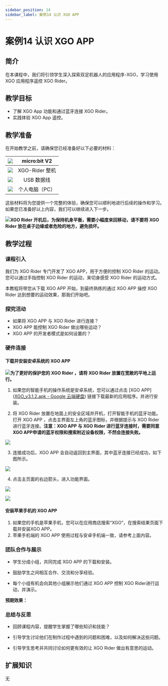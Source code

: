 ```yaml
---
sidebar_position: 14
sidebar_label: 案例14 认识 XGO APP
---
```


# 案例14 认识 XGO APP

## 简介

在本课程中，我们将引领学生深入探索双足机器人的应用程序-XGO，学习使用 XGO 应用程序遥控 XGO Rider。



## 教学目标

- 了解 XGO App 功能和通过蓝牙连接 XGO Rider。
- 实践体验 XGO App 遥控。



## 教学准备

在开始教学之前，请确保您已经准备好以下必要的材料：

| ![](https://wiki-media-ef.oss-cn-hongkong.aliyuncs.com/docs/microbit/robot/xgo-rider-kit/images/microbit-xgo-rider-kit-case-01.png) | micro:bit  V2  |
| :----------------------------------------------------------: | :------------: |
| ![](https://wiki-media-ef.oss-cn-hongkong.aliyuncs.com/docs/microbit/robot/xgo-rider-kit/images/microbit-xgo-rider-kit-case-19.png) | XGO-Rider 整机 |
| ![](https://wiki-media-ef.oss-cn-hongkong.aliyuncs.com/docs/microbit/robot/xgo-rider-kit/images/microbit-xgo-rider-kit-case-02.png) |   USB 数据线   |
| ![](https://wiki-media-ef.oss-cn-hongkong.aliyuncs.com/docs/microbit/robot/xgo-rider-kit/images/microbit-xgo-rider-kit-case-03.png) | 个人电脑（PC） |

这些材料将为您提供一个完整的体验，确保您可以顺利地进行后续的操作和学习。如果您已准备好以上内容，我们可以继续进入下一步。



![](https://wiki-media-ef.oss-cn-hongkong.aliyuncs.com/docs/microbit/robot/xgo-rider-kit/images/microbit-xgo-rider-kit-read-01.png)**XGO Rider 开机后，为保持机身平衡，需要小幅度来回移动，请不要将 XGO Rider 放在桌子边缘或者危险的地方，避免损坏。**



## 教学过程

### 课程引入

我们为 XGO Rider 专门开发了 XGO APP，用于方便的控制 XGO Rider 的运动。您可以通过手指控制 XGO Rider 的运动，来切身感受 XGO Rider 的运动方式。

本教程将带您从下载 XGO APP 开始，到最终熟练的通过 XGO APP 操控 XGO Rider 达到想要的运动效果，那我们开始吧。



### 探究活动

- 如果将 XGO APP 与 XGO Rider 进行连接？
- XGO APP 能控制 XGO Rider 做出哪些运动？
- XGO APP 的开发者模式是如何设置的？



### 硬件连接

#### 下载并安装安卓系统的 XGO APP

![](https://wiki-media-ef.oss-cn-hongkong.aliyuncs.com/docs/microbit/building-blocks/microbit-space-science-kit/images/microbit-space-science-kit-read03.png)**为了更好的保护您的 XGO Rider ，请将 XGO Rider 放置在宽敞的平地上运行。**

1. 如果您的智能手机的操作系统是安卓系统，您可以通过点击 [XGO APP]([XGO_v3.1.2.apk - Google 云端硬盘](https://drive.google.com/file/d/1YFxmtNCSYDZ3RqYhHMIJsPgrY0ezNFYY/view?pli=1)) 链接下载最新的应用程序。并进行安装。

2. 将 XGO Rider 放置在地面上的安全区域并开机，打开智能手机的蓝牙功能。打开 XGO APP ，点击主界面左上角的蓝牙图标，并根据提示与 XGO Rider 进行蓝牙连接。**注意：XGO APP 与 XGO Rider 进行蓝牙连接时，需要同意XGO APP申请的蓝牙权限和搜索附近设备权限，不然会连接失败。**

![](https://wiki-media-ef.oss-cn-hongkong.aliyuncs.com/docs/microbit/robot/xgo-rider-kit/images/microbit-xgo-rider-kit-case-17-01.png)

3. 连接成功后，XGO APP 会自动返回到主界面，其中蓝牙连接已经成功，如下图所示。

![](https://wiki-media-ef.oss-cn-hongkong.aliyuncs.com/docs/microbit/robot/xgo-rider-kit/images/microbit-xgo-rider-kit-case-17-02.png)

4. 点击主页面的右边箭头，进入功能界面。

![](https://wiki-media-ef.oss-cn-hongkong.aliyuncs.com/docs/microbit/robot/xgo-rider-kit/images/microbit-xgo-rider-kit-case-17-03.png)

![](https://wiki-media-ef.oss-cn-hongkong.aliyuncs.com/docs/microbit/robot/xgo-rider-kit/images/microbit-xgo-rider-kit-case-17-04.png)

#### 安装苹果手机的 XGO APP

1. 如果您的手机是苹果手机，您可以在应用商店搜索“XGO”，在搜索结果页面下载并安装XGO APP。
2. 苹果手机端的 XGO APP 使用过程与安卓手机端一致，请参考上面内容。



### 团队合作与展示

- 学生分成小组，共同完成 XGO APP 的下载和安装。


- 鼓励学生之间相互合作、交流和分享经验。


- 每个小组有机会向其他小组展示他们通过 XGO APP 控制 XGO Rider进行运动，并演示。

**预期效果：**



### 总结与反思

- 回顾课程内容，提醒学生掌握了哪些知识和技能？

- 引导学生讨论他们在制作过程中遇到的问题和困难，以及如何解决这些问题。

- 引导学生思考并共同讨论如何更有效的让 XGO Rider 做出有意思的运动。



## 扩展知识

无
